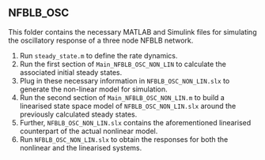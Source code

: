 ## NFBLB_OSC

This folder contains the necessary MATLAB and Simulink files for simulating the oscillatory response of a three node NFBLB network.

1. Run `steady_state.m` to define the rate dynamics.
2. Run the first section of `Main_NFBLB_OSC_NON_LIN` to calculate the associated initial steady states.
3. Plug in these necessary information in `NFBLB_OSC_NON_LIN.slx` to generate the non-linear model for simulation.
4. Run the second section of `Main_NFBLB_OSC_NON_LIN.m` to build a linearised state space model of `NFBLB_OSC_NON_LIN.slx` around the previously calculated steady states.
5. Further, `NFBLB_OSC_NON_LIN.slx` contains the aforementioned linearised counterpart of the actual nonlinear model.
6. Run `NFBLB_OSC_NON_LIN.slx` to obtain the responses for both the nonlinear and the linearised systems.